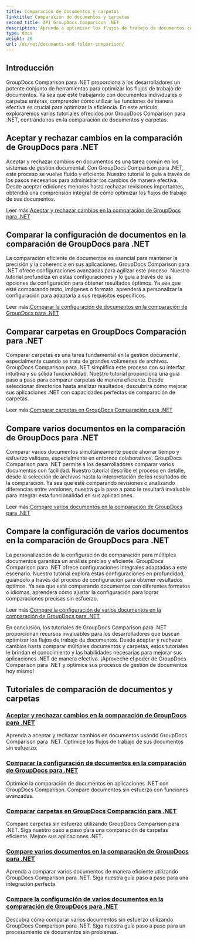 ```yaml
---
title: Comparación de documentos y carpetas
linktitle: Comparación de documentos y carpetas
second_title: API GroupDocs.Comparison .NET
description: Aprenda a optimizar los flujos de trabajo de documentos con los tutoriales de GroupDocs Comparison para .NET. Acepte, rechace cambios y compare documentos y carpetas sin esfuerzo.
type: docs
weight: 20
url: /es/net/documents-and-folder-comparison/
---
```

## Introducción

GroupDocs Comparison para .NET proporciona a los desarrolladores un potente conjunto de herramientas para optimizar los flujos de trabajo de documentos. Ya sea que esté trabajando con documentos individuales o carpetas enteras, comprender cómo utilizar las funciones de manera efectiva es crucial para optimizar la eficiencia. En este artículo, exploraremos varios tutoriales ofrecidos por GroupDocs Comparison para .NET, centrándonos en la comparación de documentos y carpetas.

## Aceptar y rechazar cambios en la comparación de GroupDocs para .NET

Aceptar y rechazar cambios en documentos es una tarea común en los sistemas de gestión documental. Con GroupDocs Comparison para .NET, este proceso se vuelve fluido y eficiente. Nuestro tutorial lo guía a través de los pasos necesarios para administrar los cambios de manera efectiva. Desde aceptar ediciones menores hasta rechazar revisiones importantes, obtendrá una comprensión integral de cómo optimizar los flujos de trabajo de sus documentos.

 Leer más:[Aceptar y rechazar cambios en la comparación de GroupDocs para .NET](./accept-reject-changes-dotnet/)

## Comparar la configuración de documentos en la comparación de GroupDocs para .NET

La comparación eficiente de documentos es esencial para mantener la precisión y la coherencia en sus aplicaciones. GroupDocs Comparison para .NET ofrece configuraciones avanzadas para agilizar este proceso. Nuestro tutorial profundiza en estas configuraciones y lo guía a través de las opciones de configuración para obtener resultados óptimos. Ya sea que esté comparando texto, imágenes o formato, aprenderá a personalizar la configuración para adaptarla a sus requisitos específicos.

 Leer más:[Comparar la configuración de documentos en la comparación de GroupDocs para .NET](./compare-documents-settings-dotnet/)

## Comparar carpetas en GroupDocs Comparación para .NET

Comparar carpetas es una tarea fundamental en la gestión documental, especialmente cuando se trata de grandes volúmenes de archivos. GroupDocs Comparison para .NET simplifica este proceso con su interfaz intuitiva y su sólida funcionalidad. Nuestro tutorial proporciona una guía paso a paso para comparar carpetas de manera eficiente. Desde seleccionar directorios hasta analizar resultados, descubrirá cómo mejorar sus aplicaciones .NET con capacidades perfectas de comparación de carpetas.

 Leer más:[Comparar carpetas en GroupDocs Comparación para .NET](./compare-folders-dotnet/)

## Compare varios documentos en la comparación de GroupDocs para .NET

Comparar varios documentos simultáneamente puede ahorrar tiempo y esfuerzo valiosos, especialmente en entornos colaborativos. GroupDocs Comparison para .NET permite a los desarrolladores comparar varios documentos con facilidad. Nuestro tutorial describe el proceso en detalle, desde la selección de archivos hasta la interpretación de los resultados de la comparación. Ya sea que esté comparando revisiones o analizando diferencias entre versiones, nuestra guía paso a paso le resultará invaluable para integrar esta funcionalidad en sus aplicaciones.

 Leer más:[Compare varios documentos en la comparación de GroupDocs para .NET](./compare-multiple-documents-dotnet/)

## Compare la configuración de varios documentos en la comparación de GroupDocs para .NET

La personalización de la configuración de comparación para múltiples documentos garantiza un análisis preciso y eficiente. GroupDocs Comparison para .NET ofrece configuraciones integrales adaptadas a este escenario. Nuestro tutorial explora estas configuraciones en profundidad, guiándolo a través del proceso de configuración para obtener resultados óptimos. Ya sea que esté comparando documentos con diferentes formatos o idiomas, aprenderá cómo ajustar la configuración para lograr comparaciones precisas sin esfuerzo.

 Leer más:[Compare la configuración de varios documentos en la comparación de GroupDocs para .NET](./compare-multiple-documents-settings-dotnet/)

En conclusión, los tutoriales de GroupDocs Comparison para .NET proporcionan recursos invaluables para los desarrolladores que buscan optimizar los flujos de trabajo de documentos. Desde aceptar y rechazar cambios hasta comparar múltiples documentos y carpetas, estos tutoriales le brindan el conocimiento y las habilidades necesarias para mejorar sus aplicaciones .NET de manera efectiva. ¡Aproveche el poder de GroupDocs Comparison para .NET y optimice sus procesos de gestión de documentos hoy mismo!
## Tutoriales de comparación de documentos y carpetas
### [Aceptar y rechazar cambios en la comparación de GroupDocs para .NET](./accept-reject-changes-dotnet/)
Aprenda a aceptar y rechazar cambios en documentos usando GroupDocs Comparison para .NET. Optimice los flujos de trabajo de sus documentos sin esfuerzo.
### [Comparar la configuración de documentos en la comparación de GroupDocs para .NET](./compare-documents-settings-dotnet/)
Optimice la comparación de documentos en aplicaciones .NET con GroupDocs Comparison. Compare documentos sin esfuerzo con funciones avanzadas.
### [Comparar carpetas en GroupDocs Comparación para .NET](./compare-folders-dotnet/)
Compare carpetas sin esfuerzo utilizando GroupDocs Comparison para .NET. Siga nuestro paso a paso para una comparación de carpetas eficiente. Mejore sus aplicaciones .NET.
### [Compare varios documentos en la comparación de GroupDocs para .NET](./compare-multiple-documents-dotnet/)
Aprenda a comparar varios documentos de manera eficiente utilizando GroupDocs Comparison para .NET. Siga nuestra guía paso a paso para una integración perfecta.
### [Compare la configuración de varios documentos en la comparación de GroupDocs para .NET](./compare-multiple-documents-settings-dotnet/)
Descubra cómo comparar varios documentos sin esfuerzo utilizando GroupDocs Comparison para .NET. Siga nuestra guía paso a paso para un procesamiento de documentos sin problemas.
